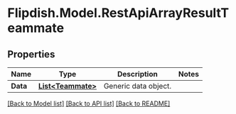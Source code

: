 # Flipdish.Model.RestApiArrayResultTeammate
## Properties

Name | Type | Description | Notes
------------ | ------------- | ------------- | -------------
**Data** | [**List&lt;Teammate&gt;**](Teammate.md) | Generic data object. | 

[[Back to Model list]](../README.md#documentation-for-models) [[Back to API list]](../README.md#documentation-for-api-endpoints) [[Back to README]](../README.md)

